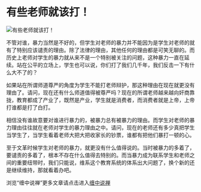 有些老师就该打！
====























![有些老师就该打！](http://simg.sinajs.cn/blog7style/images/common/sg_trans.gif)















不管对谁，暴力当然是不好的，但学生对老师的暴力并不能因为是学生对老师的就有了特别应该谴责的理由。除了法律的理由，其他任何的理由都是可笑无聊的。而历史上老师对学生的暴力就从来不是一个特别被关注的问题，这种暴力一直在延续。站在公平的立场上，学生也可以说，你们打了我们几千年，我们反击一下有什么大不了的？

如果站在所谓师道尊严的角度为学生不能打老师辩护，那这种理由在现在就更没有理由了。请问，现在还有什么师道值得被尊严吗？现在的所谓老师越来越向奸商靠拢，教育都成了产业了，既然是产业，学生就是消费者，而消费者就是上帝，上帝打谁都是打了白打。

相信没有谁故意要对谁进行暴力的，被暴力总有被暴力的理由。而学生对老师的暴力理由往往就在老师对学生的暴力理由之中。请问，现在的老师还有多少真把学生当学生了，当学生看着老师大把大把收家长的钞票，谁都有把他们暴打一顿的心。

至于文革时候学生对老师的暴力，就更没有什么值得说的。当时被暴力的多着了，要谴责的多着了，根本不存在什么值得去特别的。而当暴力成为联系学生和老师之间的重要纽带时，我们只能说，维系这个教育系统的体系出大问题了，换个新的还是继续维持，那就看着办吧。







浏览“缠中说禅”更多文章请点击进入[缠中说禅](http://blog.sina.com.cn/m/chzhshch)















